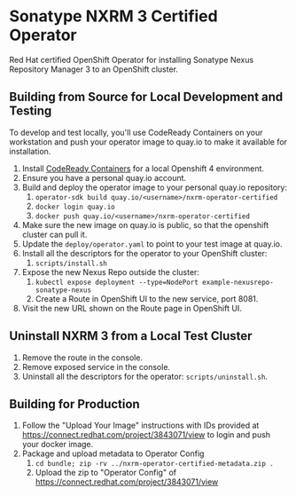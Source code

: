 # Sonatype NXRM 3 Certified Operator
Red Hat certified OpenShift Operator for installing Sonatype Nexus Repository 
Manager 3 to an OpenShift cluster.

## Building from Source for Local Development and Testing

To develop and test locally, you'll use CodeReady Containers on your workstation
and push your operator image to quay.io to make it available for installation.

1. Install [CodeReady Containers](https://developers.redhat.com/products/codeready-containers/overview)
   for a local Openshift 4 environment.
2. Ensure you have a personal quay.io account.
3. Build and deploy the operator image to your personal quay.io repository:
   1. `operator-sdk build quay.io/<username>/nxrm-operator-certified`
   2. `docker login quay.io`
   3. `docker push quay.io/<username>/nxrm-operator-certified`
5. Make sure the new image on quay.io is public, so that the openshift
   cluster can pull it.
6. Update the `deploy/operator.yaml` to point to your test image at quay.io.
7. Install all the descriptors for the operator to your OpenShift cluster:
   1. `scripts/install.sh`
8. Expose the new Nexus Repo outside the cluster: 
   1. `kubectl expose deployment --type=NodePort example-nexusrepo-sonatype-nexus`
   2. Create a Route in OpenShift UI to the new service, port 8081.
9. Visit the new URL shown on the Route page in OpenShift UI.
  
## Uninstall NXRM 3 from a Local Test Cluster

1. Remove the route in the console.
2. Remove exposed service in the console.
3. Uninstall all the descriptors for the operator: `scripts/uninstall.sh`.

## Building for Production

1. Follow the "Upload Your Image" instructions with IDs provided at
   https://connect.redhat.com/project/3843071/view to login and push
   your docker image.
2. Package and upload metadata to Operator Config
   1. `cd bundle; zip -rv ../nxrm-operator-certified-metadata.zip .`
   2. Upload the zip to "Operator Config" of
     https://connect.redhat.com/project/3843071/view

